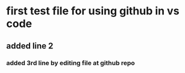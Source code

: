# first test file for using github in vs code
## added line 2
### added 3rd line by editing file at github repo
